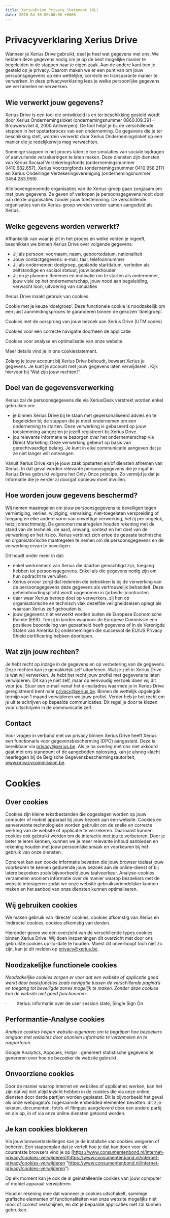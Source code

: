 ```yaml
---
title: XeriusDrive Privacy Statement (NL)
date: 2018-04-30 00:00:00 +0000
---
```

# Privacyverklaring Xerius Drive

Wanneer je Xerius Drive gebruikt, deel je heel wat gegevens met ons. We hebben deze gegevens nodig om je op de best mogelijke manier te begeleiden in de stappen naar je eigen zaak. Aan de andere kant ben je gesteld op je privacy. Daarom maken we er een punt van om jouw persoonsgegevens op een wettelijke, correcte en transparante manier te verwerken. In deze privacyverklaring lees je welke persoonlijke gegevens we verzamelen en verwerken.

## Wie verwerkt jouw gegevens?

Xerius Drive is een tool die ontwikkeld is en ter beschikking gesteld wordt door Xerius Ondernemingsloket (ondernemingsnummer 0860.109.391 – Brouwersvliet 4, 2000 Antwerpen).  De tool helpt je bij de verschillende stappen in het opstartproces van een onderneming. De gegevens die je ter beschikking stelt, worden verwerkt door Xerius Ondernemingsloket op een manier die je redelijkerwijs mag verwachten.

Sommige stappen in het proces laten je toe simulaties van sociale bijdragen of aanvullende verzekeringen te laten maken. Deze diensten zijn diensten van Xerius Sociaal Verzekeringsfonds (ondernemingsnummer 0410.682.657), Xerius Voorzorgfonds (ondernemingsnummer 0410.958.217) en Xerius Onderlinge Verzekeringsvereniging (ondernemingsnummer 0454.283.959).

Alle bovengenoemde organisaties van de Xerius-groep gaan zorgzaam om met jouw gegevens. Ze geven of verkopen je persoonsgegevens nooit door aan derde organisaties zonder jouw toestemming. De verschillende organisaties van de Xerius-groep worden verder samen aangeduid als Xerius.

## Welke gegevens worden verwerkt?

Afhankelijk van waar je zit in het proces en welke velden je ingeeft, beschikken we binnen Xerius Drive over volgende gegevens:

* Jij als persoon: voornaam, naam, geboortedatum, nationaliteit
* Jouw contactgegevens: e-mail, taal, telefoonnummer
* Jij als ondernemer: doelgroep, geplande startdatum, verleden als zelfstandige en sociaal statuut, jouw boekhouder
* Jij en je plannen: Redenen en motivatie om te starten als ondernemer, jouw visie op het ondernemerschap, jouw nood aan begeleiding, verwacht loon, uitvoering van simulaties

Xerius Drive maakt gebruik van cookies.

Cookie met je keuze ‘doelgroep’. Deze functionele cookie is noodzakelijk om een juist aanmeldingsproces te garanderen binnen de gekozen ‘doelgroep’.

Cookies met de oorsprong van jouw bezoek aan Xerius Drive (UTM codes)

Cookies voor een correcte navigatie doorheen de applicatie

Cookies voor analyse en optimalisatie van onze website.

Meer details vind je in ons cookiestatement.

Zolang je jouw account bij Xerius Drive behoudt, bewaart Xerius je gegevens. Je kunt je account met jouw gegevens laten verwijderen . Kijk hiervoor bij ‘Wat zijn jouw rechten?’.

## Doel van de gegevensverwerking

Xerius zal de persoonsgegevens die via XeriusDesk verstrekt worden enkel gebruiken om:

* je binnen Xerius Drive bij te staan met gepersonaliseerd advies en te begeleiden bij de stappen die je moet ondernemen om een onderneming te starten. Deze verwerking is gebaseerd op jouw toestemming aangezien je jezelf registreert bij Xerius Drive.
* jou relevante informatie te bezorgen over het ondernemerschap via Direct Marketing. Deze verwerking gebeurt op basis van gerechtvaardigd belang. Je kunt in elke communicatie aangeven dat je ze niet langer wilt ontvangen.

Vanuit Xerius Drive kan je jouw zaak opstarten en/of diensten afnemen van Xerius. In dat geval worden relevante persoonsgegevens die je ingaf in Xerius Drive gebruikt volgens het Only-Once principe. Zo vermijd je dat je informatie die je eerder al doorgaf opnieuw moet invullen.

## Hoe worden jouw gegevens beschermd?

Wij nemen maatregelen om jouw persoonsgegevens te beveiligen tegen vernietiging, verlies, wijziging, vervalsing, niet-toegelaten verspreiding of toegang en elke andere vorm van onwettige verwerking, hetzij per ongeluk, hetzij onrechtmatig. De genomen maatregelen houden rekening met de stand van de techniek, de aard, omvang, context en het doel van de verwerking en het risico. Xerius verbindt zich ertoe de gepaste technische en organisatorische maatregelen te nemen om de persoonsgegevens en de verwerking ervan te beveiligen.

Dit houdt onder meer in dat:

* enkel werknemers van Xerius die daartoe gemachtigd zijn, toegang hebben tot persoonsgegevens. Enkel als die gegevens nodig zijn om hun opdracht te vervullen.
* Xerius ervoor zorgt dat iedereen die betrokken is bij de verwerking van de persoonsgegevens deze gegevens als vertrouwelijk behandelt. Deze geheimhoudingsplicht wordt opgenomen in (arbeids-)contracten.
* daar waar Xerius beroep doet op verwerkers, zij hen op organisatorische en technisch vlak dezelfde veiligheidseisen oplegt als waaraan Xerius zelf gehouden is.
* jouw gegevens niet verwerkt worden buiten de Europese Economische Ruimte (EER). Tenzij in landen waarvoor de Europese Commissie een positieve beoordeling van gepastheid heeft gegevens of in de Verenigde Staten van Amerika bij ondernemingen die succesvol de EU/US Privacy Shield certificering hebben doorlopen.

## Wat zijn jouw rechten?

Je hebt recht op inzage in de gegevens en op verbetering van de gegevens. Deze rechten kan je gemakkelijk zelf uitoefenen. Wat je ziet in Xerius Drive is wat wij verwerken. Je hebt het recht jouw profiel met gegevens te laten verwijderen. Dit kan je niet zelf, maar op eenvoudig verzoek doen wij dit voor jou. Stuur een e-mail vanaf het e-mailadres waarmee je in Xerius Drive geregistreerd bent naar <a href="mailto:privacy@xerius.be">privacy@xerius.be</a>. Binnen de wettelijk opgelegde termijn van 1 maand verwijderen we jouw profiel. Verder heb je het recht om je uit te schrijven op bepaalde communicaties. Dit regel je door te kiezen voor uitschrijven in de communicatie zelf.

## Contact

Voor vragen in verband met uw privacy binnen Xerius Drive heeft Xerius een functionaris voor gegevensbescherming (DPO) aangesteld. Deze is bereikbaar via <a href="mailto:privacy@xerius.be">privacy@xerius.be</a>. Als je na overleg met ons niet akkoord gaat met ons standpunt of de aangeboden oplossing, kan je alsnog klacht neerleggen bij de Belgische Gegevensbeschermingsautoriteit, <a href="https://www.privacycommission.be" target="_blank">www.privacycommission.be</a>.

# Cookies

## Over cookies

Cookies zijn kleine tekstbestanden die opgeslagen worden op jouw computer of mobiel apparaat bij jouw bezoek aan een website. Cookies en aanverwante technologieën worden gebruikt om de snelle en correcte werking van de website of applicatie te verzekeren. Daarnaast kunnen cookies ook gebruikt worden om de interactie met jou te verbeteren. Door je beter te leren kennen, kunnen we je meer relevante inhoud aanbieden en rekening houden met jouw persoonlijke smaak en voorkeuren bij het gebruik van onze diensten.

Concreet kan een cookie informatie bevatten die jouw browser toelaat jouw voorkeuren te kennen gedurende jouw bezoek aan de online-dienst of bij latere bezoeken zoals bijvoorbeeld jouw taalvoorkeur. Analyse-cookies verzamelen anoniem informatie over de manier waarop bezoekers met de website interageren zodat we onze website gebruiksvriendelijker kunnen maken en het aanbod van onze diensten kunnen optimaliseren.

## Wij gebruiken cookies

We maken gebruik van ‘directe’ cookies, cookies afkomstig van Xerius en ‘indirecte’ cookies, cookies afkomstig van derden.

Hieronder geven we een overzicht van de verschillende types cookies binnen Xerius Drive. Wij doen inspanningen dit overzicht met door ons gebruikte cookies up-to-date te houden. Moest dit onverhoopt toch niet zo zijn, kan je dit melden op [privacy@xerius.be](mailto:privacy@xerius.be).

## Noodzakelijke functionele cookies

_Noodzakelijke cookies zorgen er voor dat een website of applicatie goed werkt door basisfuncties zoals navigatie tussen de verschillende pagina’s en toegang tot beveiligde zones mogelijk te maken. Zonder deze cookies kan de website niet goed functioneren._

·        Xerius: informatie over de user session state, Single Sign On

## Performantie-Analyse cookies

_Analyse cookies helpen website-eigenaren om te begrijpen hoe bezoekers omgaan met websites door anoniem informatie te verzamelen en te rapporteren._

Google Analytics, Appcues, Hotjar : genereert statistische gegevens te genereren over hoe de bezoeker de website gebruikt.

## Onvoorziene cookies

Door de manier waarop internet en websites of applicaties werken, kan het zijn dat wij niet altijd inzicht hebben in de cookies die via onze online diensten door derde partijen worden geplaatst. Dit is bijvoorbeeld het geval als onze webpagina’s zogenaamde embedded elementen bevatten: dit zijn teksten, documenten, foto’s of filmpjes aangeleverd door een andere partij en die op, in of via onze online diensten getoond worden.

## Je kan cookies blokkeren

Via jouw browserinstellingen kan je de installatie van cookies weigeren of beheren. Een stappenplan dat je vertelt hoe je dat kan doen voor de courantste browsers vind je op [https://www.consumentenbond.nl/internet-privacy/cookies-verwijderen](https://www.consumentenbond.nl/internet-privacy/cookies-verwijderen "https://www.consumentenbond.nl/internet-privacy/cookies-verwijderen").

Op elk moment kan je ook de al geïnstalleerde cookies van jouw computer of mobiel apparaat verwijderen.

Houd er rekening mee dat wanneer je cookies uitschakelt, sommige grafische elementen of functionaliteiten van onze website mogelijks niet mooi of correct verschijnen, en dat je bepaalde applicaties niet zal kunnen gebruiken.